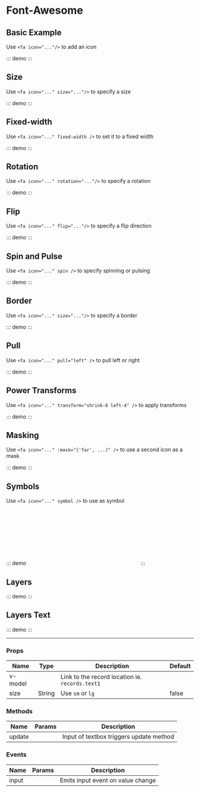 # Font-Awesome
## Basic Example

Use `<fa icon="..."/>` to add an icon

::: demo
<fa :icon="['fad','cog']"/>
:::

## Size

Use `<fa icon="..." size="..."/>` to specify a size

::: demo
<fa :icon="['fad','cog']" size="xs"/>
<fa :icon="['fad','cog']"/>
<fa :icon="['fad','cog']" size="lg"/>
<fa :icon="['fad','cog']" size="2x"/>
<fa :icon="['fad','cog']" size="3x"/>
<fa :icon="['fad','cog']" size="4x"/>
<fa :icon="['fad','cog']" size="5x"/>
<fa :icon="['fad','cog']" size="6x"/>
:::

## Fixed-width

Use `<fa icon="..." fixed-width />` to set it to a fixed width

::: demo
<fa :icon="['fad','cog']" fixed-width/>
:::

## Rotation

Use `<fa icon="..." rotation="..."/>` to specify a rotation

::: demo
<fa :icon="['fad','spinner']" size="6x" rotation="90" />
<fa :icon="['fad','spinner']" size="6x" rotation="180" />
<fa :icon="['fad','spinner']" size="6x" rotation="270" />
:::

## Flip

Use `<fa icon="..." flip="..."/>` to specify a flip direction

::: demo
<fa :icon="['fad','spinner']" size="6x" flip="horizontal" />
<fa :icon="['fad','spinner']" size="6x" flip="vertical" />
<fa :icon="['fad','spinner']" size="6x" flip="both" />
:::

## Spin and Pulse

Use `<fa icon="..." spin />` to specify spinning or pulsing

::: demo
<fa :icon="['fad','spinner']" size="6x" spin />
<fa :icon="['fad','spinner']" size="6x" pulse />
:::

## Border

Use `<fa icon="..." size="..."/>` to specify a border

::: demo
<fa :icon="['fad','spinner']" size="6x" border />
:::

## Pull

Use `<fa icon="..." pull="left" />` to pull left or right

::: demo
<fa :icon="['fad','spinner']" size="6x" pull="left" />
<fa :icon="['fad','spinner']" size="6x" pull="right" />
:::

## Power Transforms

Use `<fa icon="..." transform="shrink-6 left-4" />` to apply transforms

::: demo
<fa :icon="['fad','spinner']" transform="shrink-6 left-4" />
<fa :icon="['fad','spinner']" :transform="{ rotate: 42 }" />
:::

## Masking

Use `<fa icon="..." :mask="['far', ...]" />` to use a second icon as a mask

::: demo
<fa size="6x" icon="coffee" mask="circle" />
:::

## Symbols

Use `<fa icon="..." symbol />` to use as symbol

::: demo
<fa :icon="['fad','edit']" symbol="edit-icon" />
<svg><use xlink:href="#edit-icon"></use></svg>
:::

## Layers

::: demo
<fa-layers class="fa-6x">
  <fa :icon="['fad','circle']" />
  <fa :icon="['fad','check']" transform="shrink-7" :style="{ color: 'white' }" />
</fa-layers>
:::

## Layers Text

::: demo
<fa-layers full-width class="fa-4x">
  <fa :icon="['fad','chess-queen']"/>
  <fa-layers-text class="gray8" transform="down-1 shrink-9" value="Q" />
</fa-layers>
:::

<hr>

### Props
Name    | Type   | Description | Default
----    | :----: | ----------- | -----
v-model |        | Link to the record location ie. `records.text1` | 
size    | String | Use `sm` or `lg` | false

### Methods
Name             | Params | Description
---------------- | -------| -------------------
update           |        | Input of textbox triggers update method

### Events
Name             | Params | Description
---------------- | -------| -------------------
input            |        | Emits input event on value change 

<script>
export default {
	
}
</script>
<style>
.fa-layers-text.gray8 {
    color: #ccc;
}
</style>	